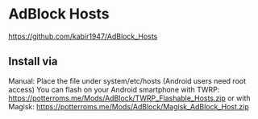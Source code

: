 AdBlock Hosts
==========
https://github.com/kabir1947/AdBlock_Hosts


Install via
---------------------
Manual: Place the file under system/etc/hosts
(Android users need root access)
You can flash on your Android smartphone with TWRP: https://potterroms.me/Mods/AdBlock/TWRP_Flashable_Hosts.zip or with Magisk: https://potterroms.me/Mods/AdBlock/Magisk_AdBlock_Host.zip

